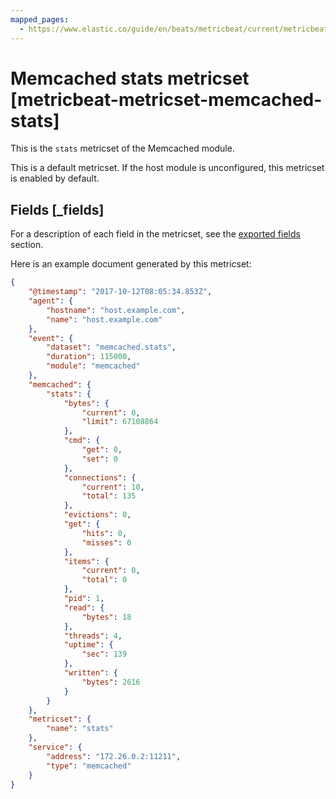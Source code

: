 ```yaml
---
mapped_pages:
  - https://www.elastic.co/guide/en/beats/metricbeat/current/metricbeat-metricset-memcached-stats.html
---
```


<!-- This file is generated! See scripts/mage/docs_collector.go -->

# Memcached stats metricset [metricbeat-metricset-memcached-stats]

This is the `stats` metricset of the Memcached module.

This is a default metricset. If the host module is unconfigured, this metricset is enabled by default.

## Fields [_fields]

For a description of each field in the metricset, see the [exported fields](/reference/metricbeat/exported-fields-memcached.md) section.

Here is an example document generated by this metricset:

```json
{
    "@timestamp": "2017-10-12T08:05:34.853Z",
    "agent": {
        "hostname": "host.example.com",
        "name": "host.example.com"
    },
    "event": {
        "dataset": "memcached.stats",
        "duration": 115000,
        "module": "memcached"
    },
    "memcached": {
        "stats": {
            "bytes": {
                "current": 0,
                "limit": 67108864
            },
            "cmd": {
                "get": 0,
                "set": 0
            },
            "connections": {
                "current": 10,
                "total": 135
            },
            "evictions": 0,
            "get": {
                "hits": 0,
                "misses": 0
            },
            "items": {
                "current": 0,
                "total": 0
            },
            "pid": 1,
            "read": {
                "bytes": 18
            },
            "threads": 4,
            "uptime": {
                "sec": 139
            },
            "written": {
                "bytes": 2616
            }
        }
    },
    "metricset": {
        "name": "stats"
    },
    "service": {
        "address": "172.26.0.2:11211",
        "type": "memcached"
    }
}
```
